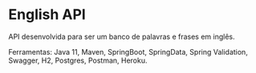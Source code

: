 <h1>English API</h1>

<p>API desenvolvida para ser um banco de palavras e frases em inglês.</p>

<p>Ferramentas: Java 11, Maven, SpringBoot, SpringData, Spring Validation, Swagger, H2, Postgres, Postman, Heroku.</p>

